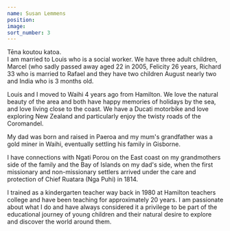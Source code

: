 ```yaml
---
name: Susan Lemmens
position:
image:
sort_number: 3
---
```


Tēna koutou katoa.<br>I am married to Louis who is a social worker. We have three adult children, Marcel (who sadly passed away aged 22 in 2005, Felicity 26 years, Richard 33 who is married to Rafael and they have two children August nearly two and India who is 3 months old.

Louis and I moved to Waihi 4 years ago from Hamilton. We love the natural beauty of the area and both have happy memories of holidays by the sea, and love living close to the coast. We have a Ducati motorbike and love exploring New Zealand and particularly enjoy the twisty roads of the Coromandel.

My dad was born and raised in Paeroa and my mum's grandfather was a gold miner in Waihi, eventually settling his family in Gisborne.

I have connections with Ngati Porou on the East coast on my grandmothers side of the family and the Bay of Islands on my dad's side, when the first missionary and non-missionary settlers arrived under the care and protection of Chief Ruatara (Nga Puhi) in 1814.

I trained as a kindergarten teacher way back in 1980 at Hamilton teachers college and have been teaching for approximately 20 years. I am passionate about what I do and have always considered it a privilege to be part of the educational journey of young children and their natural desire to explore and discover the world around them.